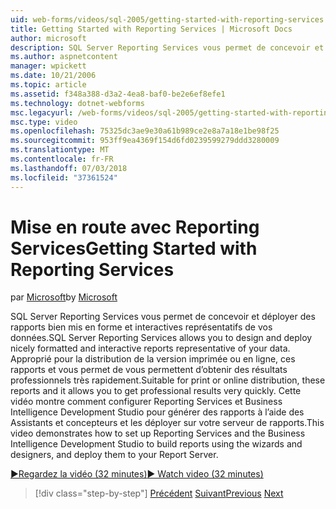 ```yaml
---
uid: web-forms/videos/sql-2005/getting-started-with-reporting-services
title: Getting Started with Reporting Services | Microsoft Docs
author: microsoft
description: SQL Server Reporting Services vous permet de concevoir et déployer des rapports bien mis en forme et interactives représentatifs de vos données. Convient pour l’impression ou en ligne...
ms.author: aspnetcontent
manager: wpickett
ms.date: 10/21/2006
ms.topic: article
ms.assetid: f348a388-d3a2-4ea8-baf0-be2e6ef8efe1
ms.technology: dotnet-webforms
msc.legacyurl: /web-forms/videos/sql-2005/getting-started-with-reporting-services
msc.type: video
ms.openlocfilehash: 75325dc3ae9e30a61b989ce2e8a7a18e1be98f25
ms.sourcegitcommit: 953ff9ea4369f154d6fd0239599279ddd3280009
ms.translationtype: MT
ms.contentlocale: fr-FR
ms.lasthandoff: 07/03/2018
ms.locfileid: "37361524"
---
```

<a name="getting-started-with-reporting-services"></a><span data-ttu-id="aef22-104">Mise en route avec Reporting Services</span><span class="sxs-lookup"><span data-stu-id="aef22-104">Getting Started with Reporting Services</span></span>
====================
<span data-ttu-id="aef22-105">par [Microsoft](https://github.com/microsoft)</span><span class="sxs-lookup"><span data-stu-id="aef22-105">by [Microsoft](https://github.com/microsoft)</span></span>

<span data-ttu-id="aef22-106">SQL Server Reporting Services vous permet de concevoir et déployer des rapports bien mis en forme et interactives représentatifs de vos données.</span><span class="sxs-lookup"><span data-stu-id="aef22-106">SQL Server Reporting Services allows you to design and deploy nicely formatted and interactive reports representative of your data.</span></span> <span data-ttu-id="aef22-107">Approprié pour la distribution de la version imprimée ou en ligne, ces rapports et vous permet de vous permettent d’obtenir des résultats professionnels très rapidement.</span><span class="sxs-lookup"><span data-stu-id="aef22-107">Suitable for print or online distribution, these reports and it allows you to get professional results very quickly.</span></span> <span data-ttu-id="aef22-108">Cette vidéo montre comment configurer Reporting Services et Business Intelligence Development Studio pour générer des rapports à l’aide des Assistants et concepteurs et les déployer sur votre serveur de rapports.</span><span class="sxs-lookup"><span data-stu-id="aef22-108">This video demonstrates how to set up Reporting Services and the Business Intelligence Development Studio to build reports using the wizards and designers, and deploy them to your Report Server.</span></span>

[<span data-ttu-id="aef22-109">&#9654;Regardez la vidéo (32 minutes)</span><span class="sxs-lookup"><span data-stu-id="aef22-109">&#9654; Watch video (32 minutes)</span></span>](https://channel9.msdn.com/Blogs/ASP-NET-Site-Videos/getting-started-with-reporting-services)

> [!div class="step-by-step"]
> <span data-ttu-id="aef22-110">[Précédent](using-sql-server-management-studio.md)
> [Suivant](building-and-customizing-reports-in-business-intelligence-development-studio.md)</span><span class="sxs-lookup"><span data-stu-id="aef22-110">[Previous](using-sql-server-management-studio.md)
[Next](building-and-customizing-reports-in-business-intelligence-development-studio.md)</span></span>
